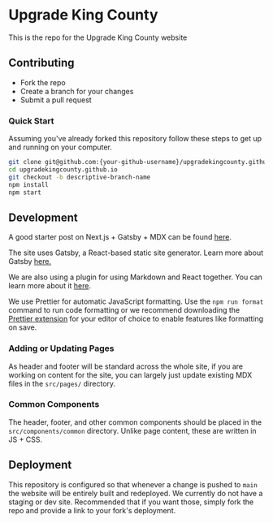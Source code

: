 # Upgrade King County

This is the repo for the Upgrade King County website

## Contributing

- Fork the repo
- Create a branch for your changes
- Submit a pull request

### Quick Start

Assuming you've already forked this repository follow these steps to get up and running
on your computer.

```bash
git clone git@github.com:{your-github-username}/upgradekingcounty.github.io
cd upgradekingcounty.github.io
git checkout -b descriptive-branch-name
npm install
npm start
```

## Development

A good starter post on Next.js + Gatsby + MDX can be found
[here](https://nextjs.org/blog/markdown).

The site uses Gatsby, a React-based static site generator.
Learn more about Gatsby [here.](https://www.gatsbyjs.com/)

We are also using a plugin for using Markdown and React together.
You can learn more about it [here](https://www.gatsbyjs.com/docs/mdx/).

We use Prettier for automatic JavaScript formatting.
Use the `npm run format` command to run code formatting or we recommend downloading the
[Prettier extension](https://prettier.io/docs/en/editors.html) for your editor of
choice to enable features like formatting on save.

### Adding or Updating Pages

As header and footer will be standard across the whole site, if you are working on
content for the site, you can largely just update existing MDX files in the `src/pages/`
directory.

### Common Components

The header, footer, and other common components should be placed in the
`src/components/common` directory. Unlike page content, these are written in JS + CSS.


## Deployment

This repository is configured so that whenever a change is pushed to `main` the website
will be entirely built and redeployed. We currently do not have a staging or dev site.
Recommended that if you want those, simply fork the repo and provide a link to your
fork's deployment.
